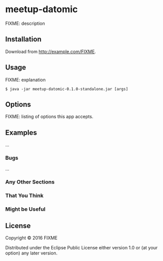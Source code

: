 # meetup-datomic

FIXME: description

## Installation

Download from http://example.com/FIXME.

## Usage

FIXME: explanation

    $ java -jar meetup-datomic-0.1.0-standalone.jar [args]

## Options

FIXME: listing of options this app accepts.

## Examples

...

### Bugs

...

### Any Other Sections
### That You Think
### Might be Useful

## License

Copyright © 2016 FIXME

Distributed under the Eclipse Public License either version 1.0 or (at
your option) any later version.
